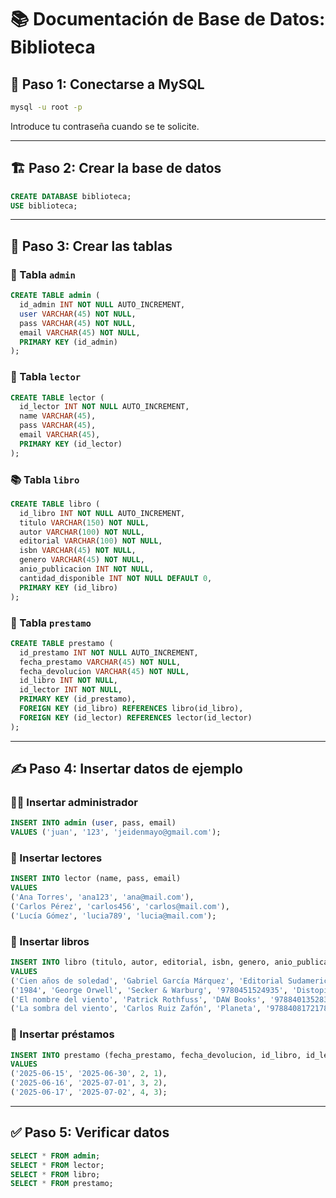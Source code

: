 
# 📚 Documentación de Base de Datos: Biblioteca

## 📘 Paso 1: Conectarse a MySQL

```bash
mysql -u root -p
```
Introduce tu contraseña cuando se te solicite.

---

## 🏗️ Paso 2: Crear la base de datos

```sql
CREATE DATABASE biblioteca;
USE biblioteca;
```

---

## 📄 Paso 3: Crear las tablas

### 🔐 Tabla `admin`

```sql
CREATE TABLE admin (
  id_admin INT NOT NULL AUTO_INCREMENT,
  user VARCHAR(45) NOT NULL,
  pass VARCHAR(45) NOT NULL,
  email VARCHAR(45) NOT NULL,
  PRIMARY KEY (id_admin)
);
```

### 👤 Tabla `lector`

```sql
CREATE TABLE lector (
  id_lector INT NOT NULL AUTO_INCREMENT,
  name VARCHAR(45),
  pass VARCHAR(45),
  email VARCHAR(45),
  PRIMARY KEY (id_lector)
);
```

### 📚 Tabla `libro`

```sql
CREATE TABLE libro (
  id_libro INT NOT NULL AUTO_INCREMENT,
  titulo VARCHAR(150) NOT NULL,
  autor VARCHAR(100) NOT NULL,
  editorial VARCHAR(100) NOT NULL,
  isbn VARCHAR(45) NOT NULL,
  genero VARCHAR(45) NOT NULL,
  anio_publicacion INT NOT NULL,
  cantidad_disponible INT NOT NULL DEFAULT 0,
  PRIMARY KEY (id_libro)
);
```

### 📆 Tabla `prestamo`

```sql
CREATE TABLE prestamo (
  id_prestamo INT NOT NULL AUTO_INCREMENT,
  fecha_prestamo VARCHAR(45) NOT NULL,
  fecha_devolucion VARCHAR(45) NOT NULL,
  id_libro INT NOT NULL,
  id_lector INT NOT NULL,
  PRIMARY KEY (id_prestamo),
  FOREIGN KEY (id_libro) REFERENCES libro(id_libro),
  FOREIGN KEY (id_lector) REFERENCES lector(id_lector)
);
```

---

## ✍️ Paso 4: Insertar datos de ejemplo

### 👨‍💼 Insertar administrador

```sql
INSERT INTO admin (user, pass, email)
VALUES ('juan', '123', 'jeidenmayo@gmail.com');
```

### 👥 Insertar lectores

```sql
INSERT INTO lector (name, pass, email)
VALUES 
('Ana Torres', 'ana123', 'ana@mail.com'),
('Carlos Pérez', 'carlos456', 'carlos@mail.com'),
('Lucía Gómez', 'lucia789', 'lucia@mail.com');
```

### 📘 Insertar libros

```sql
INSERT INTO libro (titulo, autor, editorial, isbn, genero, anio_publicacion, cantidad_disponible)
VALUES
('Cien años de soledad', 'Gabriel García Márquez', 'Editorial Sudamericana', '9780307474728', 'Realismo mágico', 1967, 3),
('1984', 'George Orwell', 'Secker & Warburg', '9780451524935', 'Distopía', 1949, 4),
('El nombre del viento', 'Patrick Rothfuss', 'DAW Books', '9788401352836', 'Fantasía', 2007, 5),
('La sombra del viento', 'Carlos Ruiz Zafón', 'Planeta', '9788408172178', 'Misterio', 2001, 6);
```

### 📆 Insertar préstamos

```sql
INSERT INTO prestamo (fecha_prestamo, fecha_devolucion, id_libro, id_lector)
VALUES
('2025-06-15', '2025-06-30', 2, 1),
('2025-06-16', '2025-07-01', 3, 2),
('2025-06-17', '2025-07-02', 4, 3);
```

---

## ✅ Paso 5: Verificar datos

```sql
SELECT * FROM admin;
SELECT * FROM lector;
SELECT * FROM libro;
SELECT * FROM prestamo;
```
